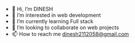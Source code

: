 - 👋 Hi, I’m DINESH
- 👀 I’m interested in web development
- 🌱 I’m currently learning Full stack
- 💞️ I’m looking to collaborate on web projects
- 📫 How to reach me dinesh2112058@gmail.com

<!---
2112058/2112058 is a ✨ special ✨ repository because its `README.md` (this file) appears on your GitHub profile.
You can click the Preview link to take a look at your changes.
--->
